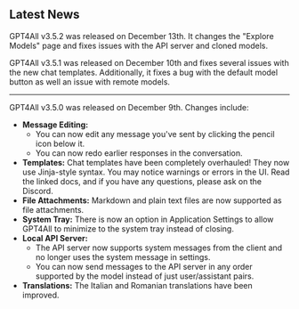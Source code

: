 ## Latest News

GPT4All v3.5.2 was released on December 13th. It changes the "Explore Models" page and fixes issues with the API server and cloned models.

GPT4All v3.5.1 was released on December 10th and fixes several issues with the new chat templates. Additionally, it fixes a bug with the default model button as well an issue with remote models.

---

GPT4All v3.5.0 was released on December 9th. Changes include:

* **Message Editing:**
  * You can now edit any message you've sent by clicking the pencil icon below it.
  * You can now redo earlier responses in the conversation.
* **Templates:** Chat templates have been completely overhauled! They now use Jinja-style syntax. You may notice warnings or errors in the UI. Read the linked docs, and if you have any questions, please ask on the Discord.
* **File Attachments:** Markdown and plain text files are now supported as file attachments.
* **System Tray:** There is now an option in Application Settings to allow GPT4All to minimize to the system tray instead of closing.
* **Local API Server:**
  * The API server now supports system messages from the client and no longer uses the system message in settings.
  * You can now send messages to the API server in any order supported by the model instead of just user/assistant pairs.
* **Translations:** The Italian and Romanian translations have been improved.
